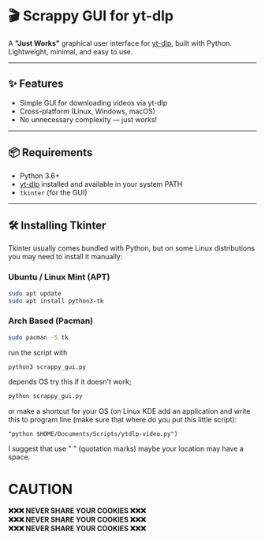 # 🎬 Scrappy GUI for yt-dlp

A **"Just Works"** graphical user interface for [yt-dlp](https://github.com/yt-dlp/yt-dlp), built with Python.  
Lightweight, minimal, and easy to use.

---

## ✨ Features
- Simple GUI for downloading videos via yt-dlp  
- Cross-platform (Linux, Windows, macOS)  
- No unnecessary complexity — just works!  

---

## 📦 Requirements
- Python 3.6+  
- [yt-dlp](https://github.com/yt-dlp/yt-dlp) installed and available in your system PATH  
- `tkinter` (for the GUI)

---

## 🛠 Installing Tkinter

Tkinter usually comes bundled with Python, but on some Linux distributions you may need to install it manually:

### Ubuntu / Linux Mint (APT)
```bash
sudo apt update
sudo apt install python3-tk
```

### Arch Based (Pacman)
```bash
sudo pacman -S tk
```



run the script with



```bash
python3 scrappy_gui.py
```
depends OS try this if it doesn't work;
```bash
python scrappy_gui.py
```

or make a shortcut for your OS (on Linux KDE add an application and write this to program line (make sure that where do you put this little script):

```"python $HOME/Documents/Scripts/ytdlp-video.py")```

I suggest that use " " (quotation marks) maybe your location may have a space.
# CAUTION
**❌❌❌ NEVER SHARE YOUR COOKIES ❌❌❌**\
**❌❌❌ NEVER SHARE YOUR COOKIES ❌❌❌**\
**❌❌❌ NEVER SHARE YOUR COOKIES ❌❌❌**
